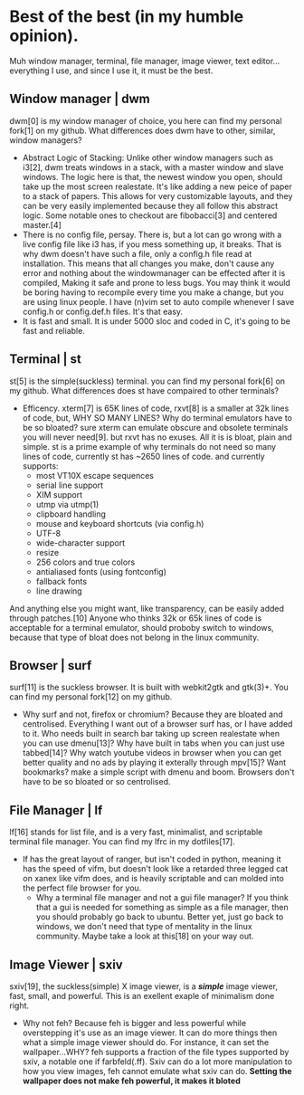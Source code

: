 Best of the best (in my humble opinion).
========================================
Muh window manager, terminal, file manager, image viewer, text editor... everything I use, and since I use it, it must be the best.

Window manager | dwm
--------------------
dwm[0] is my window manager of choice, you here can find my personal fork[1] on my github.
What differences does dwm have to other, similar, window managers?  
  - Abstract Logic of Stacking: Unlike other window managers such as i3[2], dwm treats windows in a stack, with a master window and slave windows. The logic here is that, the newest window you open, should take up the most screen realestate. It's like adding a new peice of paper to a stack of papers. This allows for very customizable layouts, and they can be very easily implemented because they all follow this abstract logic. Some notable ones to checkout are fibobacci[3] and centered master.[4]
  - There is no config file, persay. There is, but a lot can go wrong with a live config file like i3 has, if you mess something up, it breaks. That is why dwm doesn't have such a file, only a config.h file read at installation. This means that all changes you make, don't cause any error and nothing about the windowmanager can be effected after it is compiled, Making it safe and prone to less bugs. You may think it would be boring having to recompile every time you make a change, but you are using linux people. I have (n)vim set to auto compile whenever I save config.h or config.def.h files. It's that easy.
  - It is fast and small. It is under 5000 sloc and coded in C, it's going to be fast and reliable.

Terminal | st
-------------
st[5] is the simple(suckless) terminal. you can find my personal fork[6] on my github.
What differences does st have compaired to other terminals?
  - Efficency. xterm[7] is 65K lines of code, rxvt[8] is a smaller at 32k lines of code, but, WHY SO MANY LINES? Why do terminal emulators have to be so bloated? sure xterm can emulate obscure and obsolete terminals you will never need[9]. but rxvt has no exuses. All it is is bloat, plain and simple. st is a prime example of why terminals do not need so many lines of code, currently st has ~2650 lines of code. and currently supports:
    - most VT10X escape sequences
    - serial line support
    - XIM support
    - utmp via utmp(1)
    - clipboard handling
    - mouse and keyboard shortcuts (via config.h)
    - UTF-8
    - wide-character support
    - resize
    - 256 colors and true colors
    - antialiased fonts (using fontconfig)
    - fallback fonts
    - line drawing
  
  And anything else you might want, like transparency, can be easily added through patches.[10] Anyone who thinks 32k or 65k lines of code is acceptable for a terminal emulator, should proboby switch to windows, because that type of bloat does not belong in the linux community.

Browser | surf
--------------
surf[11] is the suckless browser. It is built with webkit2gtk and gtk(3)+. You can find my personal fork[12] on my github.
  - Why surf and not, firefox or chromium? Because they are bloated and centrolised. Everything I want out of a browser surf has, or I have added to it. Who needs built in search bar taking up screen realestate when you can use dmenu[13]? Why have built in tabs when you can just use tabbed[14]? Why watch youtube videos in browser when you can get better quality and no ads by playing it exterally through mpv[15]? Want bookmarks? make a simple script with dmenu and boom. Browsers don't have to be so bloated or so centrolised.

File Manager | lf
-----------------
lf[16] stands for list file, and is a very fast, minimalist, and scriptable terminal file manager. You can find my lfrc in my dotfiles[17].
- lf has the great layout of ranger, but isn't coded in python, meaning it has the speed of vifm, but doesn't look like a retarded three legged cat on xanex like vifm does, and is heavily scriptable and can molded into the perfect file browser for you.
  - Why a terminal file manager and not a gui file manager? If you think that a gui is needed for something as simple as a file manager, then you should probably go back to ubuntu. Better yet, just go back to windows, we don't need that type of mentality in the linux community. Maybe take a look at this[18] on your way out.

Image Viewer | sxiv
-------------------
sxiv[19], the suckless(simple) X image viewer, is a ***simple*** image viewer, fast, small, and powerful. This is an exellent exaple of minimalism done right.
  - Why not feh? Because feh is bigger and less powerful while overstepping it's use as an image viewer. It can do more things then what a simple image viewer should do. For instance, it can set the wallpaper...WHY? feh supports a fraction of the file types supported by sxiv, a notable one if farbfeld(.ff). Sxiv can do a lot more manipulation to how you view images, feh cannot emulate what sxiv can do. **Setting the wallpaper does not make feh powerful, it makes it bloted**
  
